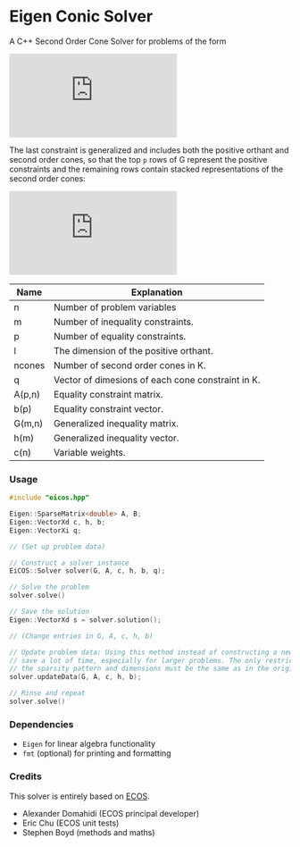 # Eigen Conic Solver

A C++ Second Order Cone Solver for problems of the form

<!--
\begin{aligned} 
\text{minimize} \ \ &c^T x \\
\text{subject to} \ \ &Ax = b \\
&Gx \preceq_K h
\end{aligend}
-->
![equation](https://latex.codecogs.com/png.latex?%5Cbg_white%20%5Cbegin%7Baligned%7D%20%5Ctext%7Bminimize%7D%20%5C%20%5C%20%26c%5ET%20x%20%5C%5C%20%5Ctext%7Bsubject%20to%7D%20%5C%20%5C%20%26Ax%20%3D%20b%20%5C%5C%20%26Gx%20%5Cpreceq_K%20h%20%5Cend%7Baligend%7D)

The last constraint is generalized and includes both the positive orthant and second order cones, so that the top `p` rows of G represent the positive constraints and the remaining rows contain stacked representations of the second order cones:
<!--
Q_n = \{ \begin{bmatrix}t\\x\end{bmatrix} \mid  t \geq \lVert x \rVert_2 \} 
-->
![equation](https://latex.codecogs.com/gif.latex?Q_n%20%3D%20%5C%7B%20%5Cbegin%7Bbmatrix%7Dt%5C%5Cx%5Cend%7Bbmatrix%7D%20%5Cmid%20t%20%5Cgeq%20%5ClVert%20x%20%5CrVert_2%20%5C%7D)


Name | Explanation
--- | ---
n | Number of problem variables
m | Number of inequality constraints.
p | Number of equality constraints.
l |       The dimension of the positive orthant.
ncones |  Number of second order cones in K.
q |       Vector of dimesions of each cone constraint in K.
A(p,n) |  Equality constraint matrix.
b(p) |    Equality constraint vector.
G(m,n) |  Generalized inequality matrix.
h(m) |    Generalized inequality vector.
c(n) |    Variable weights.

### Usage
```cpp
#include "eicos.hpp"

Eigen::SparseMatrix<double> A, B;
Eigen::VectorXd c, h, b;
Eigen::VectorXi q;

// (Set up problem data)

// Construct a solver instance
EiCOS::Solver solver(G, A, c, h, b, q);

// Solve the problem
solver.solve()

// Save the solution
Eigen::VectorXd s = solver.solution();

// (Change entries in G, A, c, h, b)

// Update problem data: Using this method instead of constructing a new problem can
// save a lot of time, especially for larger problems. The only restriction is that 
// the sparsity pattern and dimensions must be the same as in the original problem.
solver.updateData(G, A, c, h, b);

// Rinse and repeat
solver.solve()

```

### Dependencies
* `Eigen` for linear algebra functionality
* `fmt` (optional) for printing and formatting

### Credits
This solver is entirely based on [ECOS](https://github.com/embotech/ecos).

* Alexander Domahidi (ECOS principal developer)
* Eric Chu (ECOS unit tests)
* Stephen Boyd (methods and maths)

